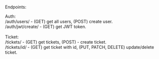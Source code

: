 Endpoints:

Auth:<br>
/auth/users/ - (GET) get all users, (POST) create user.<br>
/auth/jwt/create/ - (GET) get JWT token.<br>
<br>
Ticket:<br>
/tickets/ - (GET) get tickets, (POST) - create ticket.<br>
/tickets/id/ - (GET) get ticket with id, (PUT, PATCH, DELETE) update/delete ticket.<br>
